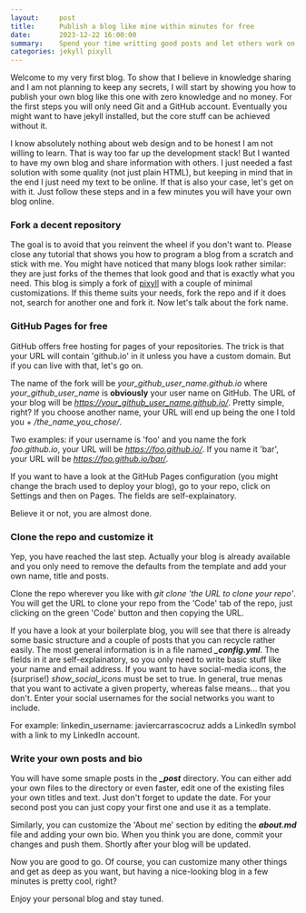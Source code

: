 ```yaml
---
layout:     post
title:      Publish a blog like mine within minutes for free
date:       2023-12-22 16:00:00
summary:    Spend your time writting good posts and let others work on the infrastructure
categories: jekyll pixyll
---
```


Welcome to my very first blog. To show that I believe in knowledge sharing and I am not planning to keep any secrets, I will start by showing you how to publish your own blog like this one with zero knowledge and no money. For the first steps you will only need Git and a GitHub account. Eventually you might want to have jekyll installed, but the core stuff can be achieved without it.

I know absolutely nothing about web design and to be honest I am not willing to learn. That is way too far up the development stack! But I wanted to have my own blog and share information with others. I just needed a fast solution with some quality (not just plain HTML), but keeping in mind that in the end I just need my text to be online. If that is also your case, let's get on with it. Just follow these steps and in a few minutes you will have your own blog online.

### Fork a decent repository

The goal is to avoid that you reinvent the wheel if you don't want to. Please close any tutorial that shows you how to program a blog from a scratch and stick with me. You might have noticed that many blogs look rather similar: they are just forks of the themes that look good and that is exactly what you need. This blog is simply a fork of [pixyll](https://github.com/johno/pixyll) with a couple of minimal customizations. If this theme suits your needs, fork the repo and if it does not, search for another one and fork it. Now let's talk about the fork name.

### GitHub Pages for free

GitHub offers free hosting for pages of your repositories. The trick is that your URL will contain 'github.io' in it unless you have a custom domain. But if you can live with that, let's go on.

The name of the fork will be *your_github_user_name.github.io* where *your_github_user_name* is **obviously** your user name on GitHub. The URL of your blog will be *https://your_github_user_name.github.io/*. Pretty simple, right? If you choose another name, your URL will end up being the one I told you + */the_name_you_chose/*.

Two examples: if your username is 'foo' and you name the fork *foo.github.io*, your URL will be *https://foo.github.io/*. If you name it 'bar', your URL will be *https://foo.github.io/bar/*.

If you want to have a look at the GitHub Pages configuration (you might change the brach used to deploy your blog), go to your repo, click on Settings and then on Pages. The fields are self-explainatory.

Believe it or not, you are almost done.

### Clone the repo and customize it

Yep, you have reached the last step. Actually your blog is already available and you only need to remove the defaults from the template and add your own name, title and posts.

Clone the repo wherever you like with *git clone 'the URL to clone your repo'*. You will get the URL to clone your repo from the 'Code' tab of the repo, just clicking on the green 'Code' button and then copying the URL.

If you have a look at your boilerplate blog, you will see that there is already some basic structure and a couple of posts that you can recycle rather easily. The most general information is in a file named ***_config.yml***. The fields in it are self-explainatory, so you only need to write basic stuff like your name and email address. If you want to have social-media icons, the (surprise!) *show_social_icons* must be set to true. In general, true menas that you want to activate a given property, whereas false means... that you don't. Enter your social usernames for the social networks you want to include.

For example: linkedin_username: javiercarrascocruz adds a LinkedIn symbol with a link to my LinkedIn account.

### Write your own posts and bio

You will have some smaple posts in the ***_post*** directory. You can either add your own files to the directory or even faster, edit one of the existing files your own titles and text. Just don't forget to update the date. For your second post you can just copy your first one and use it as a template.

Similarly, you can customize the 'About me' section by editing the ***about.md*** file and adding your own bio. When you think you are done, commit your changes and push them. Shortly after your blog will be updated.

Now you are good to go. Of course, you can customize many other things and get as deep as you want, but having a nice-looking blog in a few minutes is pretty cool, right?

Enjoy your personal blog and stay tuned.
